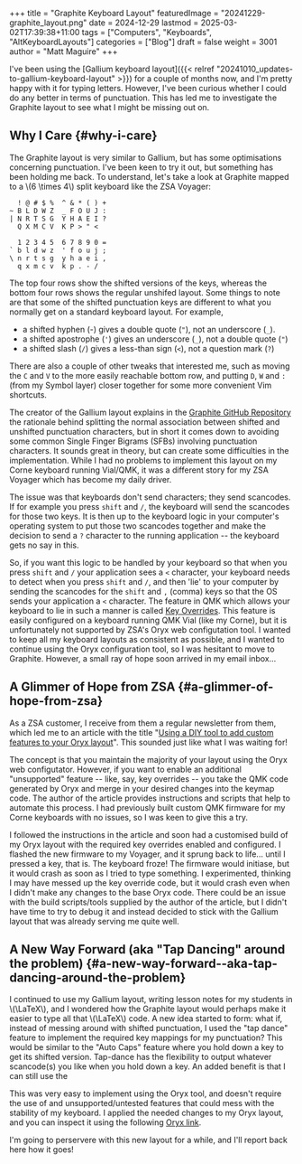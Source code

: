 +++
title = "Graphite Keyboard Layout"
featuredImage = "20241229-graphite_layout.png"
date = 2024-12-29
lastmod = 2025-03-02T17:39:38+11:00
tags = ["Computers", "Keyboards", "AltKeyboardLayouts"]
categories = ["Blog"]
draft = false
weight = 3001
author = "Matt Maguire"
+++

I've been using the [Gallium keyboard layout]({{< relref "20241010_updates-to-gallium-keyboard-layout" >}}) for a couple of months now, and I'm pretty happy with it for typing letters. However, I've been curious whether I could do any better in terms of punctuation. This has led me to investigate the Graphite layout to see what I might be missing out on.

<!--more-->


## Why I Care {#why-i-care}

The Graphite layout is very similar to Gallium, but has some optimisations concerning punctuation. I've been keen to try it out, but something has been holding me back. To understand, let's take a look at Graphite mapped to a \\(6 \times 4\\) split keyboard like the ZSA Voyager:

```text
  ! @ # $ %  ^ & * ( ) +
~ B L D W Z  _ F O U J :
| N R T S G  Y H A E I ?
  Q X M C V  K P > " <

  1 2 3 4 5  6 7 8 9 0 =
` b l d w z  ' f o u j ;
\ n r t s g  y h a e i ,
  q x m c v  k p . - /
```

The top four rows show the shifted versions of the keys, whereas the bottom four rows shows the regular unshifed layout.
Some things to note are that some of the shifted punctuation keys are different to what you normally get on a standard keyboard layout. For example,

-   a shifted hyphen (-) gives a double quote (`"`), not an underscore (`_`).
-   a shifted apostrophe (`'`) gives an underscore (`_`), not a double quote (`"`)
-   a shifted slash (`/`) gives a less-than sign (`<`), not a question mark (`?`)

There are also a couple of other tweaks that interested me, such as moving the `C` and `V` to the more easily reachable bottom row, and putting `D`, `W` and `:` (from my Symbol layer) closer together for some more convenient Vim shortcuts.

The creator of the Gallium layout explains in the [Graphite GitHub Repository](https://github.com/rdavison/graphite-layout) the rationale behind splitting the normal association between shifted and unshifted punctuation characters, but in short it comes down to avoiding some common Single Finger Bigrams (SFBs) involving punctuation characters. It sounds great in theory, but can create some difficulties in the implementation. While I had no problems to implement this layout on my Corne keyboard running Vial/QMK, it was a different story for my ZSA Voyager which has become my daily driver.

The issue was that keyboards don't send characters; they send scancodes. If for example you press `shift` and `/`, the keyboard will send the scancodes for those two keys. It is then up to the keyboard logic in your computer's operating system to put those two scancodes together and make the decision to send a `?` character to the running application -- the keyboard gets no say in this.

So, if you want this logic to be handled by your keyboard so that when you press `shift` and `/` your application sees a `<` character, your keyboard needs to detect when you press `shift` and `/`, and then 'lie' to your computer by sending the scancodes for the `shift` and `,` (comma) keys so that the OS sends your application a `<` character. The feature in QMK which allows your keyboard to lie in such a manner is called [Key Overrides](https://docs.qmk.fm/features/key_overrides). This feature is easily configured on a keyboard running QMK Vial (like my Corne), but it is unfortunately not supported by ZSA's Oryx web configutation tool. I wanted to keep all my keyboard layouts as consistent as possible, and I wanted to continue using the Oryx configuration tool, so I was hesitant to move to Graphite. However, a small ray of hope soon arrived in my email inbox...


## A Glimmer of Hope from ZSA {#a-glimmer-of-hope-from-zsa}

As a ZSA customer, I receive from them a regular newsletter from them, which led me to an article with the title "[Using a DIY tool to add custom features to your Oryx layout](https://blog.zsa.io/oryx-custom-qmk-features/)". This sounded just like what I was waiting for!

The concept is that you maintain the majority of your layout using the Oryx web configutator. However, if you want to enable an additional "unsupported" feature -- like, say, key overrides -- you take the QMK code generated by Oryx and merge in your desired changes into the keymap code. The author of the article provides instructions and scripts that help to automate this process. I had previously built custom QMK firmware for my Corne keyboards with no issues, so I was keen to give this a try.

I followed the instructions in the article and soon had a customised build of my Oryx layout with the required key overrides enabled and configured. I flashed the new firmware to my Voyager, and it sprung back to life... until I pressed a key, that is. The keyboard froze! The firmware would initiase, but it would crash as soon as I tried to type something. I experimented, thinking I may have messed up the key override code, but it would crash even when I didn't make any changes to the base Oryx code. There could be an issue with the build scripts/tools supplied by the author of the article, but I didn't have time to try to debug it and instead decided to stick with the Gallium layout that was already serving me quite well.


## A New Way Forward (aka "Tap Dancing" around the problem) {#a-new-way-forward--aka-tap-dancing-around-the-problem}

I continued to use my Gallium layout, writing lesson notes for my students in \\(\LaTeX\\), and I wondered how the Graphite layout would perhaps make it easier to type all that \\(\LaTeX\\) code. A new idea started to form: what if, instead of messing around with shifted punctuation, I used the "tap dance" feature to implement the required key mappings for my punctuation? This would be similar to the "Auto Caps" feature where you hold down a key to get its shifted version. Tap-dance has the flexibility to output whatever scancode(s) you like when you hold down a key. An added benefit is that I can still use the

This was very easy to implement using the Oryx tool, and doesn't require the use of and unsupported/untested features that could mess with the stability of my keyboard. I applied the needed changes to my Oryx layout, and you can inspect it using the following [Oryx link](https://configure.zsa.io/voyager/layouts/34PvY/latest/0).

I'm going to perservere with this new layout for a while, and I'll report back here how it goes!
